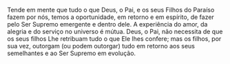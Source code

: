 ﻿Tende em mente que tudo o que Deus, o Pai, e os seus Filhos do Paraíso fazem por nós, temos a oportunidade, em retorno e em espírito, de fazer pelo Ser Supremo emergente e dentro dele. A experiência do amor, da alegria e do serviço no universo é mútua. Deus, o Pai, não necessita de que os seus filhos Lhe retribuam tudo o que Ele lhes confere; mas os filhos, por sua vez, outorgam (ou podem outorgar) tudo em retorno aos seus semelhantes e ao Ser Supremo em evolução.